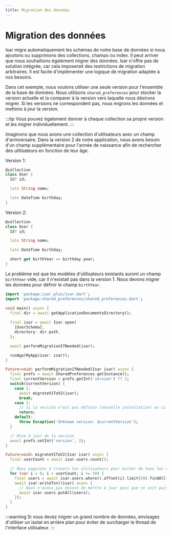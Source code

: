 ```yaml
---
title: Migration des données
---
```


# Migration des données

Isar migre automatiquement les schémas de notre base de données si nous ajoutons ou supprimons des collections, champs ou index. Il peut arriver que nous souhaitions également migrer des données. Isar n'offre pas de solution intégrée, car cela imposerait des restrictions de migration arbitraires. Il est facile d'implémenter une logique de migration adaptée à nos besoins.

Dans cet exemple, nous voulons utiliser une seule version pour l'ensemble de la base de données. Nous utilisons `shared_preferences` pour stocker la version actuelle et la comparer à la version vers laquelle nous désirons migrer. Si les versions ne correspondent pas, nous migrons les données et mettons à jour la version.

:::tip
Vous pouvez également donner à chaque collection sa propre version et les migrer individuellement.
:::

Imaginons que nous avons une collection d'utilisateurs avec un champ d'anniversaire. Dans la version 2 de notre application, nous avons besoin d'un champ supplémentaire pour l'année de naissance afin de rechercher des utilisateurs en fonction de leur âge.

Version 1:
```dart
@collection
class User {
  Id? id;

  late String name;

  late DateTime birthday;
}
```

Version 2:
```dart
@collection
class User {
  Id? id;

  late String name;

  late DateTime birthday;

  short get birthYear => birthday.year;
}
```

Le problème est que les modèles d'utilisateurs existants auront un champ `birthYear` vide, car il n'existait pas dans la version 1. Nous devons migrer les données pour définir le champ `birthYear`.

```dart
import 'package:isar_plus/isar.dart';
import 'package:shared_preferences/shared_preferences.dart';

void main() async {
  final dir = await getApplicationDocumentsDirectory();
  
  final isar = await Isar.open(
    [UserSchema],
    directory: dir.path,
  );

  await performMigrationIfNeeded(isar);

  runApp(MyApp(isar: isar));
}

Future<void> performMigrationIfNeeded(Isar isar) async {
  final prefs = await SharedPreferences.getInstance();
  final currentVersion = prefs.getInt('version') ?? 2;
  switch(currentVersion) {
    case 1:
      await migrateV1ToV2(isar);
      break;
    case 2:
      // Si la version n'est pas définie (nouvelle installation) ou si elle est déjà à 2, il n'est pas nécessaire de migrer.
      return;
    default:
      throw Exception('Unknown version: $currentVersion');
  }

  // Mise à jour de la version
  await prefs.setInt('version', 2);
}

Future<void> migrateV1ToV2(Isar isar) async {
  final userCount = await isar.users.count();

  // Nous paginons à travers les utilisateurs pour éviter de tous les charger en mémoire en même temps
  for (var i = 0; i < userCount; i += 50) {
    final users = await isar.users.where().offset(i).limit(50).findAll();
    await isar.writeTxn((isar) async {
      // Nous n'avons pas besoin de mettre à jour quoi que ce soit puisque le `getter` `birthYear` est utilisé.
      await isar.users.putAll(users);
    });
  }
}
```

:::warning
Si vous devez migrer un grand nombre de données, envisagez d'utiliser un isolat en arrière plan pour éviter de surcharger le thread de l'interface utilisateur.
:::
